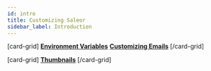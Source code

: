 ```yaml
---
id: intro
title: Customizing Saleor
sidebar_label: Introduction
---
```


[card-grid]
[**Environment Variables**](customization/environment-variables.md)
[**Customizing Emails**](customization/emails.md)
[/card-grid]

[card-grid]
[**Thumbnails**](customization/thumbnails.md)
[/card-grid]


